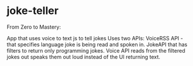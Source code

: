 # joke-teller
From Zero to Mastery: 


App that uses voice to text js to tell jokes
Uses two APIs: VoiceRSS API - that specifies language joke is being read and spoken in. 
JokeAPI that has filters to return only programming jokes. 
Voice API reads from the filtered jokes out speaks them out loud instead of the UI returning text. 
